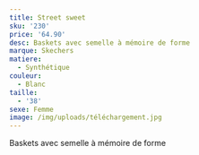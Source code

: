 ```yaml
---
title: Street sweet
sku: '230'
price: '64.90'
desc: Baskets avec semelle à mémoire de forme
marque: Skechers
matiere:
  - Synthétique
couleur:
  - Blanc
taille:
  - '38'
sexe: Femme
image: /img/uploads/téléchargement.jpg
---
```

Baskets avec semelle à mémoire de forme
